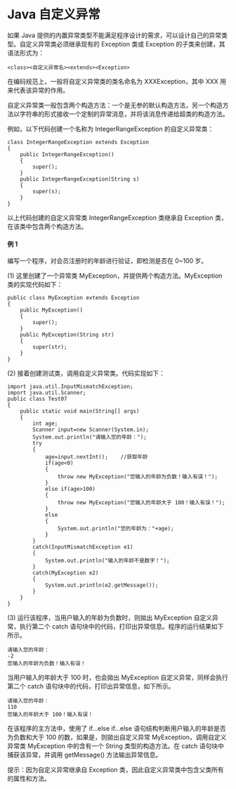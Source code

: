 # Java 自定义异常

如果 Java 提供的内置异常类型不能满足程序设计的需求，可以设计自己的异常类型。自定义异常类必须继承现有的 Exception 类或 Exception 的子类来创建，其语法形式为：

```
<class><自定义异常名><extends><Exception>
```

在编码规范上，一般将自定义异常类的类名命名为 XXXException，其中 XXX 用来代表该异常的作用。

自定义异常类一般包含两个构造方法：一个是无参的默认构造方法，另一个构造方法以字符串的形式接收一个定制的异常消息，并将该消息传递给超类的构造方法。

例如，以下代码创建一个名称为 IntegerRangeException 的自定义异常类：

```
class IntegerRangeException extends Exception
{
    public IntegerRangeException()
    {
        super();
    }
    public IntegerRangeException(String s)
    {
        super(s);
    }
}
```

以上代码创建的自定义异常类 IntegerRangeException 类继承自 Exception 类，在该类中包含两个构造方法。

#### 例 1

编写一个程序，对会员注册时的年龄进行验证，即检测是否在 0~100 岁。

(1) 这里创建了一个异常类 MyException，并提供两个构造方法。MyException 类的实现代码如下：

```
public class MyException extends Exception
{
    public MyException()
    {
        super();
    }
    public MyException(String str)
    {
        super(str);
    }
}
```

(2) 接着创建测试类，调用自定义异常类。代码实现如下：

```
import java.util.InputMismatchException;
import java.util.Scanner;
public class Test07
{
    public static void main(String[] args)
    {
        int age;
        Scanner input=new Scanner(System.in);
        System.out.println("请输入您的年龄：");
        try
        {
            age=input.nextInt();    //获取年龄
            if(age<0)
            {
                throw new MyException("您输入的年龄为负数！输入有误！");
            }
            else if(age>100)
            {
                throw new MyException("您输入的年龄大于 100！输入有误！");
            }
            else
            {
                System.out.println("您的年龄为："+age);
            }
        }
        catch(InputMismatchException e1)
        {
            System.out.println("输入的年龄不是数字！");
        }
        catch(MyException e2)
        {
            System.out.println(e2.getMessage());
        }
    }
}
```

(3) 运行该程序，当用户输入的年龄为负数时，则拋出 MyException 自定义异常，执行第二个 catch 语句块中的代码，打印出异常信息。程序的运行结果如下所示。

```
请输入您的年龄：
-2
您输入的年龄为负数！输入有误！
```

当用户输入的年龄大于 100 时，也会拋出 MyException 自定义异常，同样会执行第二个 catch 语句块中的代码，打印出异常信息，如下所示。

```
请输入您的年龄：
110
您输入的年龄大于 100！输入有误！
```

在该程序的主方法中，使用了 if…else if…else 语句结构判断用户输入的年龄是否为负数和大于 100 的数，如果是，则拋出自定义异常 MyException，调用自定义异常类 MyException 中的含有一个 String 类型的构造方法。在 catch 语句块中捕获该异常，并调用 getMessage() 方法输出异常信息。

提示：因为自定义异常继承自 Exception 类，因此自定义异常类中包含父类所有的属性和方法。